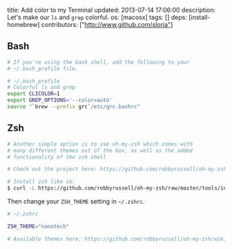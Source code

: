 title: Add color to my Terminal
updated: 2013-07-14 17:06:00
description: Let's make our `ls` and `grep` colorful.
os: [macosx]
tags: []
deps: [install-homebrew]
contributors: ["http://www.github.com/sloria"] 

## Bash 

```bash
# If you're using the bash shell, add the following to your 
# ~/.bash_profile file.

# ~/.bash_profile
# Colorful ls and grep
export CLICOLOR=1
export GREP_OPTIONS='--color=auto'
source "`brew --prefix grc`/etc/grc.bashrc"
```

## Zsh

```bash
# Another simple option is to use oh-my-zsh which comes with
# many different themes out of the box, as well as the added 
# functionality of the zsh shell

# Check out the project here: https://github.com/robbyrussell/oh-my-zsh

# Install zsh like so:
$ curl -L https://github.com/robbyrussell/oh-my-zsh/raw/master/tools/install.sh | sh
```

Then change your `ZSH_THEME` setting in `~/.zshrc`.

```bash
# ~/.zshrc

ZSH_THEME="nanotech"

# Available themes here: https://github.com/robbyrussell/oh-my-zsh/wiki/themes
```
